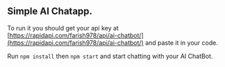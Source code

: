 ## Simple AI Chatapp.


To run it you should get your api key at [https://rapidapi.com/farish978/api/ai-chatbot/](https://rapidapi.com/farish978/api/ai-chatbot/) and paste it in your code.


Run `npm install` then `npm start` and start chatting with your AI ChatBot.
